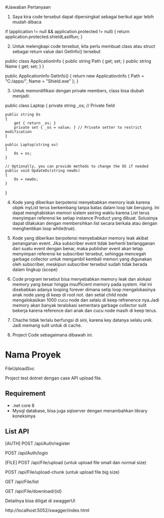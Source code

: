 #Jawaban Pertanyaan


1. Saya kira code tersebut dapat dipersingkat sebagai berikut agar lebih mudah dibaca

if (application != null && application.protected != null) {
	return application.protected.shieldLastRun;
}

2. Untuk melengkapi code tersebut, kita perlu membuat class atau struct sebagai return value dari GetInfo() tersebut

public class ApplicationInfo
{
    public string Path { get; set; }
    public string Name { get; set; }
}

public ApplicationInfo GetInfo()
{
    return new ApplicationInfo
    {
        Path = "C:/apps/",
        Name = "Shield.exe"
    };
}




3. Untuk memordifikasi dengan private members, class bisa diubah menjadi:

public class Laptop
{
    private string _os; // Private field

    public string Os
    {
        get { return _os; }
        private set { _os = value; } // Private setter to restrict modification
    }

    public Laptop(string os)
    {
        Os = os;
    }

    // Optionally, you can provide methods to change the OS if needed
    public void UpdateOs(string newOs)
    {
        Os = newOs;
    }
}





4. Kode yang diberikan berpotensi menyebabkan memory leak karena objek myList terus berkembang tanpa batas dalam loop tak berujung. Ini dapat menghabiskan memori sistem seiring waktu karena List<Product> terus menyimpan referensi ke setiap instance Product yang dibuat. Solusinya dapat dilakukan dengan membersihkan list secara berkala atau dengan menghentikan loop while(true).


5. Kode yang diberikan berpotensi menyebabkan memory leak akibat penanganan event. Jika subscriber event tidak berhenti berlangganan dari suatu event dengan benar, maka publisher event akan tetap menyimpan referensi ke subscriber tersebut, sehingga mencegah garbage collector untuk mengambil kembali memori yang digunakan oleh subscriber, meskipun subscriber tersebut sudah tidak berada dalam lingkup (scope)


6. Code program tersebut bisa menyebabkan memory leak dan alokasi memory yang besar hingga insufficient memory pada system. Hal ini disebabkan adanya looping forever dimana setip loop mengalokasinya anak node yang di keep di root not. dan setial child node mengalokasikan 1000 cucu node dan selalu di keep refrenence nya.Jadi memory akan banyak teralokasi sementara garbage collector sulit bekerja karena reference dari anak dan cucu node masih di keep terus.


7. Chache tidak terlalu berfungsi di sini, karena key datanya selalu unik. Jadi memang sulit untuk di cache.


8. Project Code sebagaimana dibawah ini.


# Nama Proyek
FileUploadSvc

Project test dotnet dengan case API upload file.
## Requirement
- .net core 8
- Mysql database, bisa juga sqlserver dengan menambahkan library koneksinya

## List API
[AUTH]
POST
/api/Auth/register

POST
/api/Auth/login



[FILE]
POST
/api/File/upload (untuk upload file small dan normal size)

POST
/api/File/upload-chunk (untuk upload file big size)

GET
/api/File/list

GET
/api/File/download/{id}


Detailnya bisa diligat di swaggerUI

http://localhost:5052/swagger/index.html
